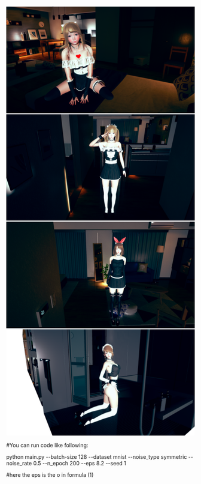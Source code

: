 ![1](https://github.com/codesubmiter/b3124134/blob/master/data/AI_2020-01-24-12-57-44-715.jpg)  
![2](https://github.com/codesubmiter/b3124134/blob/master/data/AI_2020-01-24-13-09-17-356.jpg)  
![3](https://github.com/codesubmiter/b3124134/blob/master/data/AI_2020-01-24-13-16-25-658.jpg)  
![4](https://github.com/codesubmiter/b3124134/blob/master/data/AI_2020-01-24-13-23-25-505.jpg)  





#You can run code like following:

python main.py --batch-size 128 --dataset mnist --noise_type symmetric --noise_rate 0.5 --n_epoch 200 --eps 8.2 --seed 1

#here the eps is the o in formula (1)
